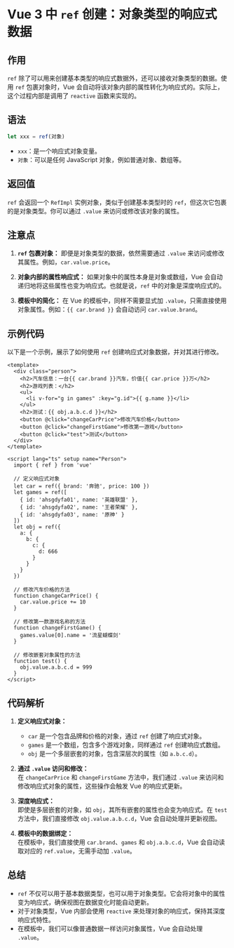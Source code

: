 # Vue 3 中 `ref` 创建：对象类型的响应式数据

## 作用

`ref` 除了可以用来创建基本类型的响应式数据外，还可以接收对象类型的数据。使用 `ref` 包裹对象时，Vue 会自动将该对象内部的属性转化为响应式的。实际上，这个过程内部是调用了 `reactive` 函数来实现的。

## 语法

```js
let xxx = ref(对象)
```

- `xxx`：是一个响应式对象变量。
- `对象`：可以是任何 JavaScript 对象，例如普通对象、数组等。

## 返回值

`ref` 会返回一个 `RefImpl` 实例对象，类似于创建基本类型时的 `ref`，但这次它包裹的是对象类型。你可以通过 `.value` 来访问或修改该对象的属性。

## 注意点

1. **`ref` 包裹对象：** 即便是对象类型的数据，依然需要通过 `.value` 来访问或修改其属性。例如，`car.value.price`。

2. **对象内部的属性响应式：** 如果对象中的属性本身是对象或数组，Vue 会自动递归地将这些属性也变为响应式。也就是说，`ref` 中的对象是深度响应式的。

3. **模板中的简化：** 在 Vue 的模板中，同样不需要显式加 `.value`，只需直接使用对象属性。例如：`{{ car.brand }}` 会自动访问 `car.value.brand`。

## 示例代码

以下是一个示例，展示了如何使用 `ref` 创建响应式对象数据，并对其进行修改。

```vue
<template>
  <div class="person">
    <h2>汽车信息：一台{{ car.brand }}汽车，价值{{ car.price }}万</h2>
    <h2>游戏列表：</h2>
    <ul>
      <li v-for="g in games" :key="g.id">{{ g.name }}</li>
    </ul>
    <h2>测试：{{ obj.a.b.c.d }}</h2>
    <button @click="changeCarPrice">修改汽车价格</button>
    <button @click="changeFirstGame">修改第一游戏</button>
    <button @click="test">测试</button>
  </div>
</template>

<script lang="ts" setup name="Person">
  import { ref } from 'vue'

  // 定义响应式对象
  let car = ref({ brand: '奔驰', price: 100 })
  let games = ref([
    { id: 'ahsgdyfa01', name: '英雄联盟' },
    { id: 'ahsgdyfa02', name: '王者荣耀' },
    { id: 'ahsgdyfa03', name: '原神' }
  ])
  let obj = ref({
    a: {
      b: {
        c: {
          d: 666
        }
      }
    }
  })

  // 修改汽车价格的方法
  function changeCarPrice() {
    car.value.price += 10
  }

  // 修改第一款游戏名称的方法
  function changeFirstGame() {
    games.value[0].name = '流星蝴蝶剑'
  }

  // 修改嵌套对象属性的方法
  function test() {
    obj.value.a.b.c.d = 999
  }
</script>
```

## 代码解析

1. **定义响应式对象：**
    - `car` 是一个包含品牌和价格的对象，通过 `ref` 创建了响应式对象。
    - `games` 是一个数组，包含多个游戏对象，同样通过 `ref` 创建响应式数组。
    - `obj` 是一个多层嵌套的对象，包含深层次的属性（如 `a.b.c.d`）。

2. **通过 `.value` 访问和修改：**  
   在 `changeCarPrice` 和 `changeFirstGame` 方法中，我们通过 `.value` 来访问和修改响应式对象的属性，这些操作会触发 Vue 的响应式更新。

3. **深度响应式：**  
   即使是多层嵌套的对象，如 `obj`，其所有嵌套的属性也会变为响应式。在 `test` 方法中，我们直接修改 `obj.value.a.b.c.d`，Vue 会自动处理并更新视图。

4. **模板中的数据绑定：**  
   在模板中，我们直接使用 `car.brand`、`games` 和 `obj.a.b.c.d`，Vue 会自动读取对应的 `ref.value`，无需手动加 `.value`。

## 总结

- `ref` 不仅可以用于基本数据类型，也可以用于对象类型。它会将对象中的属性变为响应式，确保视图在数据变化时能自动更新。
- 对于对象类型，Vue 内部会使用 `reactive` 来处理对象的响应式，保持其深度响应式特性。
- 在模板中，我们可以像普通数据一样访问对象属性，Vue 会自动处理 `.value`。